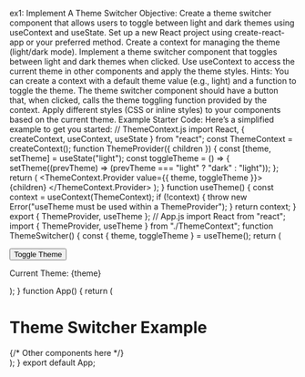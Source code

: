ex1: Implement A Theme Switcher
Objective: Create a theme switcher component that allows users to toggle between light and dark themes using useContext and useState.
Set up a new React project using create-react-app or your preferred method.
Create a context for managing the theme (light/dark mode).
Implement a theme switcher component that toggles between light and dark themes when clicked.
Use useContext to access the current theme in other components and apply the theme styles.
Hints:
You can create a context with a default theme value (e.g., light) and a function to toggle the theme.
The theme switcher component should have a button that, when clicked, calls the theme toggling function provided by the context.
Apply different styles (CSS or inline styles) to your components based on the current theme.
Example Starter Code:
Here’s a simplified example to get you started:
// ThemeContext.js
import React, { createContext, useContext, useState } from "react";
const ThemeContext = createContext();
function ThemeProvider({ children }) {
  const [theme, setTheme] = useState("light");
  const toggleTheme = () => {
    setTheme((prevTheme) => (prevTheme === "light" ? "dark" : "light"));
  };
  return (
    <ThemeContext.Provider value={{ theme, toggleTheme }}>
      {children}
    </ThemeContext.Provider>
  );
}
function useTheme() {
  const context = useContext(ThemeContext);
  if (!context) {
    throw new Error("useTheme must be used within a ThemeProvider");
  }
  return context;
}
export { ThemeProvider, useTheme };
// App.js
import React from "react";
import { ThemeProvider, useTheme } from "./ThemeContext";
function ThemeSwitcher() {
  const { theme, toggleTheme } = useTheme();
  return (
    <div>
      <button onClick={toggleTheme}>Toggle Theme</button>
      <p>Current Theme: {theme}</p>
    </div>
  );
}
function App() {
  return (
    <ThemeProvider>
      <div className="App">
        <h1>Theme Switcher Example</h1>
        <ThemeSwitcher />
        {/* Other components here */}
      </div>
    </ThemeProvider>
  );
}
export default App;